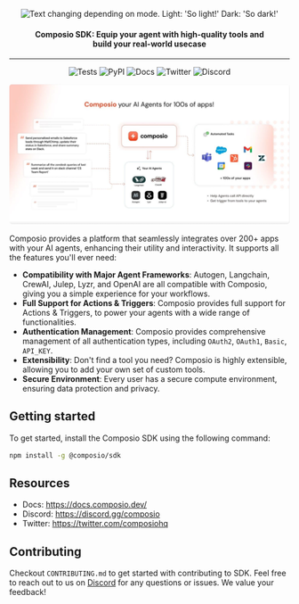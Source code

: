 
<p align="center">
  <picture width="200">
    <source media="(prefers-color-scheme: dark)" width="172" srcset="https://mintlify.s3-us-west-1.amazonaws.com/composio-27/logo/dark.svg">
    <img alt="Text changing depending on mode. Light: 'So light!' Dark: 'So dark!'" width="172" src="https://mintlify.s3-us-west-1.amazonaws.com/composio-27/logo/light.svg"/>
  </picture>
  <h4 align="center">Composio SDK: Equip your agent with high-quality tools and <br/>build your real-world usecase</h4>
  <hr/>
  <p align="center">
    <img alt="Tests" src="https://github.com/SamparkAI/composio_sdk/actions/workflows/common.yml/badge.svg">
  <img alt="PyPI" src="https://img.shields.io/pypi/v/composio_core?label=Latest">
    <img alt="Docs" src="https://img.shields.io/badge/Docs-Live-blue">
    <img alt="Twitter" src="https://img.shields.io/twitter/url?url=https%3A%2F%2Ftwitter.com%2Fcomposiohq&label=Follow us">
    <img alt="Discord" src="https://img.shields.io/discord/1170785031560646836?label=Discord">
    </p>
</p>

<img alt="Illustration" src="./docs/imgs/banner.png" style="border-radius: 5px"/>

Composio provides a platform that seamlessly integrates over 200+ apps with your AI agents, enhancing their utility and interactivity. It supports all the features you'll ever need:

- **Compatibility with Major Agent Frameworks**: Autogen, Langchain, CrewAI, Julep, Lyzr, and OpenAI are all compatible with Composio, giving you a simple experience for your workflows.
- **Full Support for Actions & Triggers**: Composio provides full support for Actions & Triggers, to power your agents with a wide range of functionalities.
- **Authentication Management**: Composio provides comprehensive management of all authentication types, including `OAuth2`, `OAuth1`, `Basic`, `API_KEY`.
- **Extensibility**: Don't find a tool you need? Composio is highly extensible, allowing you to add your own set of custom tools.
- **Secure Environment**: Every user has a secure compute environment, ensuring data protection and privacy.

## Getting started

To get started, install the Composio SDK using the following command:

```bash
npm install -g @composio/sdk
```

## Resources
- Docs: https://docs.composio.dev/
- Discord: https://discord.gg/composio
- Twitter: https://twitter.com/composiohq

## Contributing
Checkout `CONTRIBUTING.md` to get started with contributing to SDK. Feel free to reach out to us on [Discord](https://discord.gg/composio) for any questions or issues. We value your feedback!